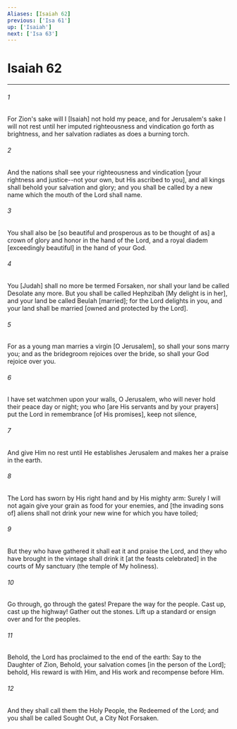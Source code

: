 ```yaml
---
Aliases: [Isaiah 62]
previous: ['Isa 61']
up: ['Isaiah']
next: ['Isa 63']
---
```

# Isaiah 62

***














###### 1 






For Zion's sake will I [Isaiah] not hold my peace, and for Jerusalem's sake I will not rest until her imputed righteousness and vindication go forth as brightness, and her salvation radiates as does a burning torch. 













###### 2 






And the nations shall see your righteousness and vindication [your rightness and justice--not your own, but His ascribed to you], and all kings shall behold your salvation and glory; and you shall be called by a new name which the mouth of the Lord shall name. 













###### 3 






You shall also be [so beautiful and prosperous as to be thought of as] a crown of glory and honor in the hand of the Lord, and a royal diadem [exceedingly beautiful] in the hand of your God. 













###### 4 






You [Judah] shall no more be termed Forsaken, nor shall your land be called Desolate any more. But you shall be called Hephzibah [My delight is in her], and your land be called Beulah [married]; for the Lord delights in you, and your land shall be married [owned and protected by the Lord]. 













###### 5 






For as a young man marries a virgin [O Jerusalem], so shall your sons marry you; and as the bridegroom rejoices over the bride, so shall your God rejoice over you. 













###### 6 






I have set watchmen upon your walls, O Jerusalem, who will never hold their peace day or night; you who [are His servants and by your prayers] put the Lord in remembrance [of His promises], keep not silence, 













###### 7 






And give Him no rest until He establishes Jerusalem and makes her a praise in the earth. 













###### 8 






The Lord has sworn by His right hand and by His mighty arm: Surely I will not again give your grain as food for your enemies, and [the invading sons of] aliens shall not drink your new wine for which you have toiled; 













###### 9 






But they who have gathered it shall eat it and praise the Lord, and they who have brought in the vintage shall drink it [at the feasts celebrated] in the courts of My sanctuary (the temple of My holiness). 













###### 10 






Go through, go through the gates! Prepare the way for the people. Cast up, cast up the highway! Gather out the stones. Lift up a standard or ensign over and for the peoples. 













###### 11 






Behold, the Lord has proclaimed to the end of the earth: Say to the Daughter of Zion, Behold, your salvation comes [in the person of the Lord]; behold, His reward is with Him, and His work and recompense before Him. 













###### 12 






And they shall call them the Holy People, the Redeemed of the Lord; and you shall be called Sought Out, a City Not Forsaken.
